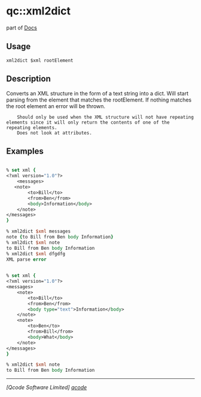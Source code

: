qc::xml2dict
============

part of [Docs](../index.md)

Usage
-----
`xml2dict $xml rootElement`

Description
-----------
Converts an XML structure in the form of a text string into a dict.
        Will start parsing from the element that matches the rootElement. 
        If nothing matches the root element an error will be thrown.

        Should only be used when the XML structure will not have repeating elements since it will only return the contents of one of the repeating elements.
        Does not look at attributes.

Examples
--------
```tcl

% set xml {
<?xml version="1.0"?>
    <messages>
   <note>
        <to>Bill</to>
        <from>Ben</from>
        <body>Information</body>
    </note>
</messages>
}

% xml2dict $xml messages
note {to Bill from Ben body Information}
% xml2dict $xml note
to Bill from Ben body Information
% xml2dict $xml dfgdfg
XML parse error
    

% set xml {
<?xml version="1.0"?>
<messages>
    <note>
        <to>Bill</to>
        <from>Ben</from>
        <body type="text">Information</body>
    </note>
    <note>
        <to>Ben</to>
        <from>Bill</from>
        <body>What</body>
    </note>
</messages>
}

% xml2dict $xml note
to Bill from Ben body Information
```

----------------------------------
*[Qcode Software Limited] [qcode]*

[qcode]: http://www.qcode.co.uk "Qcode Software"